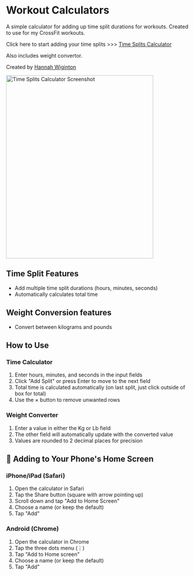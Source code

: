 # Workout Calculators

A simple calculator for adding up time split durations for workouts. Created to use for my CrossFit workouts.

Click here to start adding your time splits >>> [Time Splits Calculator](https://hbw42.github.io/Time-calculator/)

Also includes weight convertor.

Created by [Hannah Wiginton](https://hannahwiginton.com)

<img src="assets/timesplitscalculator.png" width="400" height="498" alt="Time Splits Calculator Screenshot">

## Time Split Features

- Add multiple time split durations (hours, minutes, seconds)
- Automatically calculates total time

## Weight Conversion features 
- Convert between kilograms and pounds

## How to Use

### Time Calculator
1. Enter hours, minutes, and seconds in the input fields
2. Click "Add Split" or press Enter to move to the next field
3. Total time is calculated automatically (on last split, just click outside of box for total)
4. Use the × button to remove unwanted rows

### Weight Converter
1. Enter a value in either the Kg or Lb field
2. The other field will automatically update with the converted value
3. Values are rounded to 2 decimal places for precision

## 📱 Adding to Your Phone's Home Screen

### iPhone/iPad (Safari)
1. Open the calculator in Safari
2. Tap the Share button (square with arrow pointing up)
3. Scroll down and tap "Add to Home Screen"
4. Choose a name (or keep the default)
5. Tap "Add"

### Android (Chrome)
1. Open the calculator in Chrome
2. Tap the three dots menu (⋮)
3. Tap "Add to Home screen"
4. Choose a name (or keep the default)
5. Tap "Add"
